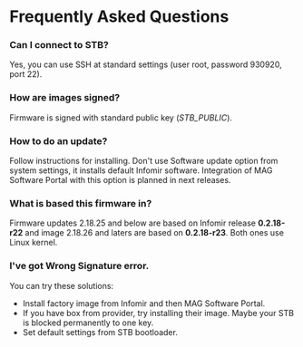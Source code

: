 # Frequently Asked Questions

### Can I connect to STB?
Yes, you can use SSH at standard settings (user root, password 930920, port 22).

### How are images signed?
Firmware is signed with standard public key (*STB_PUBLIC*).

### How to do an update?
Follow instructions for installing. Don't use Software update option from system settings, it installs default Infomir software. Integration of MAG Software Portal with this option is planned in next releases.

### What is based this firmware in?
Firmware updates 2.18.25 and below are based on Infomir release **0.2.18-r22** and image 2.18.26 and laters are based on **0.2.18-r23**. Both ones use Linux kernel.

### I've got Wrong Signature error.
You can try these solutions:
* Install factory image from Infomir and then MAG Software Portal.
* If you have box from provider, try installing their image. Maybe your STB is blocked permanently to one key.
* Set default settings from STB bootloader.
